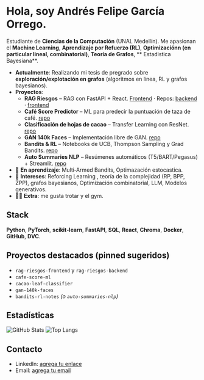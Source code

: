 
# Hola, soy Andrés Felipe García Orrego.

Estudiante de **Ciencias de la Computación** (UNAL Medellín). Me apasionan el **Machine Learning**, **Aprendizaje por Refuerzo (RL)**, **Optimizaciónn (en particular lineal, combinatorial)**, **Teoría de Grafos**, ** Estadistica Bayesiana**.


-  **Actualmente**: Realizando mi tesis de pregrado sobre **exploración/explotación en grafos** (algoritmos en línea, RL y grafos bayesianos).  
- **Proyectos**: 
  - **RAG Riesgos** – RAG con FastAPI + React. [Frontend](https://rag-riesgos-frontend.vercel.app) · Repos: [backend](#) · [frontend](#)
  - **Café Score Predictor** – ML para predecir la puntuación de taza de café. [repo](#)
  - **Clasificación de hojas de cacao** – Transfer Learning con ResNet. [repo](#)
  - **GAN 140k Faces** – Implementación libre de GAN. [repo](#)
  - **Bandits & RL** – Notebooks de UCB, Thompson Sampling y Grad Bandits. [repo](#)
  - **Auto Summaries NLP** – Resúmenes automáticos (T5/BART/Pegasus) + Streamlit. [repo](#)
- 🧠 **En aprendizaje**: Multi‑Armed Bandits, Optimazación estocastica.
- 🧩 **Intereses**: Reforcing Learning , teoría de la complejidad (RP, BPP, ZPP), grafos bayesianos, Optimización combinatorial, LLM, Modelos generativos.
- 🏃‍♂️ **Extra**: me gusta trotar y el gym.


##  Stack
**Python**, **PyTorch**, **scikit‑learn**, **FastAPI**, **SQL**, **React**, **Chroma**, **Docker**, **GitHub**, **DVC**.


##  Proyectos destacados (pinned sugeridos)
- `rag-riesgos-frontend` y `rag-riesgos-backend`
- `cafe-score-ml`
- `cacao-leaf-classifier`
- `gan-140k-faces`
- `bandits-rl-notes` *(o `auto-summaries-nlp`)*


##  Estadísticas
![GitHub Stats](https://github-readme-stats.vercel.app/api?username=agarcia1607&show_icons=true)
![Top Langs](https://github-readme-stats.vercel.app/api/top-langs/?username=agarcia1607&layout=compact)


##  Contacto
- LinkedIn: [agrega tu enlace](#)
- Email: [agrega tu email](#)


